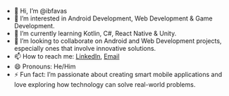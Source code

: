 - 👋 Hi, I’m @ibfavas  
- 👀 I’m interested in Android Development, Web Development & Game Development.  
- 🌱 I’m currently learning Kotlin, C#, React Native & Unity.
- 💞️ I’m looking to collaborate on Android and Web Development projects, especially ones that involve innovative solutions.  
- 📫 How to reach me: [LinkedIn](www.linkedin.com/in/mohammad-favas-s-58a426327), [Email](mailto:favassalam88@example.com)  
- 😄 Pronouns: He/Him  
- ⚡ Fun fact: I’m passionate about creating smart mobile applications and love exploring how technology can solve real-world problems.  


<!---
ibfavas/ibfavas is a ✨ special ✨ repository because its `README.md` (this file) appears on your GitHub profile.
You can click the Preview link to take a look at your changes.
--->
